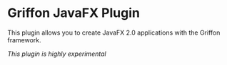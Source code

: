 Griffon JavaFX Plugin
=====================

This plugin allows you to create JavaFX 2.0 applications with the Griffon
framework.

*This plugin is highly experimental*
